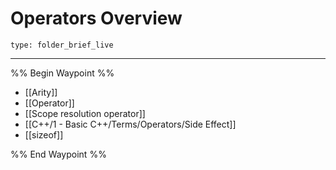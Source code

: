 # Operators Overview
 
```ccard
type: folder_brief_live
```
 
---

%% Begin Waypoint %%
- [[Arity]]
- [[Operator]]
- [[Scope resolution operator]]
- [[C++/1 - Basic C++/Terms/Operators/Side Effect]]
- [[sizeof]]

%% End Waypoint %%